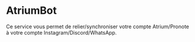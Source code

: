 # AtriumBot
Ce service vous permet de relier/synchroniser votre compte Atrium/Pronote à votre compte Instagram/Discord/WhatsApp.
